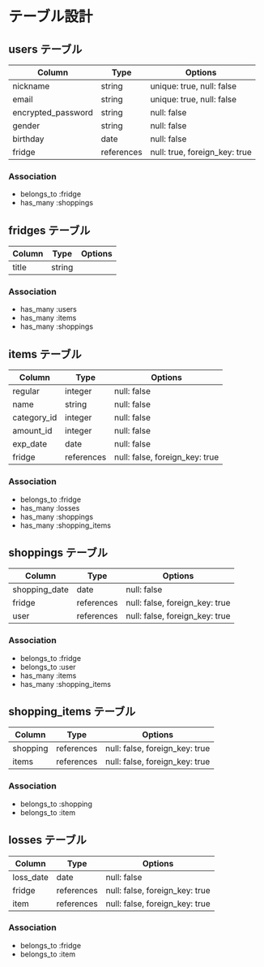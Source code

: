 # テーブル設計

## users テーブル

| Column             | Type       | Options                       |
| ------------------ | ---------- | ----------------------------- |
| nickname           | string     | unique: true, null: false     |
| email              | string     | unique: true, null: false     |
| encrypted_password | string     | null: false                   |
| gender             | string     | null: false                   |
| birthday           | date       | null: false                   |
| fridge             | references | null: true, foreign_key: true |

### Association

- belongs_to :fridge
- has_many :shoppings

## fridges テーブル

| Column | Type   | Options     |
| ------ | ------ | ----------- |
| title  | string |             |

### Association

- has_many :users
- has_many :items
- has_many :shoppings

## items テーブル

| Column           | Type       | Options                        |
| ---------------- | ---------- | ------------------------------ |
| regular          | integer    | null: false                    |
| name             | string     | null: false                    |
| category_id      | integer    | null: false                    |
| amount_id        | integer    | null: false                    |
| exp_date         | date       | null: false                    |
| fridge           | references | null: false, foreign_key: true |

### Association

- belongs_to :fridge
- has_many :losses
- has_many :shoppings
- has_many :shopping_items

## shoppings テーブル

| Column           | Type       | Options                        |
| ---------------- | ---------- | ------------------------------ |
| shopping_date    | date       | null: false                    |
| fridge           | references | null: false, foreign_key: true |
| user             | references | null: false, foreign_key: true |

### Association

- belongs_to :fridge
- belongs_to :user
- has_many :items
- has_many :shopping_items 

## shopping_items テーブル

| Column        | Type       | Options                        |
| ------------- | ---------- | ------------------------------ |
| shopping      | references | null: false, foreign_key: true |
| items         | references | null: false, foreign_key: true |

### Association

- belongs_to :shopping
- belongs_to :item

## losses テーブル

| Column        | Type       | Options                        |
| ------------- | ---------- | ------------------------------ |
| loss_date     | date       | null: false                    |
| fridge        | references | null: false, foreign_key: true |
| item          | references | null: false, foreign_key: true |

### Association

- belongs_to :fridge
- belongs_to :item